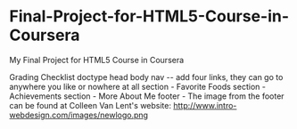 # Final-Project-for-HTML5-Course-in-Coursera
My Final Project for HTML5 Course in Coursera

Grading Checklist
  doctype
  head
  body
  nav -- add four links, they can go to anywhere you like or nowhere at all
  section - Favorite Foods
  section - Achievements
  section - More About Me
  footer - The image from the footer can be found at Colleen Van Lent's website: http://www.intro-webdesign.com/images/newlogo.png


